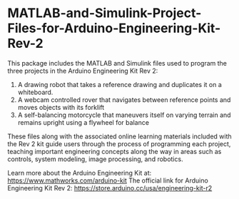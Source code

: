 # MATLAB-and-Simulink-Project-Files-for-Arduino-Engineering-Kit-Rev-2

This package includes the MATLAB and Simulink files used to program the three projects in the Arduino Engineering Kit Rev 2:

1. A drawing robot that takes a reference drawing and duplicates it on a whiteboard.
2. A webcam controlled rover that navigates between reference points and moves objects with its forklift
3. A self-balancing motorcycle that maneuvers itself on varying terrain and remains upright using a flywheel for balance

These files along with the associated online learning materials included with the Rev 2 kit guide users through the process of programming each project, teaching important engineering concepts along the way in areas such as controls, system modeling, image processing, and robotics.

Learn more about the Arduino Engineering Kit at: https://www.mathworks.com/arduino-kit 
The official link for Arduino Engineering Kit Rev 2: https://store.arduino.cc/usa/engineering-kit-r2
